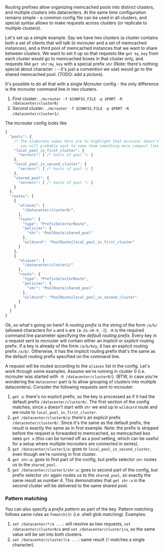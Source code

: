 Routing prefixes allow organizing memcached pools into distinct clusters, and multiple clusters into datacenters. At the same time configuration remains simple - a common config file can be used in all clusters, and special syntax allows to make requests across clusters (or replicate to multiple clusters).

Let's set up a simple example. Say we have two clusters (a cluster contains both a set of clients that will talk to mcrouter and a set of memcached instances), and a third pool of memcached instances that we want to share between clusters. We want to set it up so that requests like `get my_key` from each cluster would go to memcached boxes in that cluster only, and requests like `get shr:my_key` with a special prefix `shr` (Note: there's nothing special about character `:` - it's just a convention we use) would go to the shared memcached pool. (TODO: add a picture).

It's possible to do all that with a single Mcrouter config - the only difference is the mcrouter command line in two clusters.

1. First cluster: `./mcrouter -f $CONFIG_FILE -p $PORT -R /datacenter/cluster0/`
2. Second cluster: `./mcrouter -f $CONFIG_FILE -p $PORT -R /datacenter/cluster1/`.

The mcrouter config looks like

```javascript
{
  "pools": {
    /* The elaborate names here are to highlight that mcrouter doesn't really care what they are -
       you will probably want to name them something more compact like "cluster0.local" */
    "local_pool_in_first_cluster": {
      "servers": [ /* hosts of pool */ ]
    },
    "local_pool_in_second_cluster": {
      "servers": [ /* hosts of pool */ ]
    },
    "shared_pool": {
      "servers": [ /* hosts of pool */ ]
    }
  },
  "routes": [
    {
      "aliases": [
        "/datacenter/cluster0/",
      ],
      "route": {
        "type": "PrefixSelectorRoute",
        "policies": {
          "shr": "PoolRoute|shared_pool"
        },
        "wildcard": "PoolRoute|local_pool_in_first_cluster"
      }
    },
    {
      "aliases": [
        "/datacenter/cluster1/"
      ],
      "route": {
        "type": "PrefixSelectorRoute",
        "policies": {
          "shr": "PoolRoute|shared_pool"
        },
        "wildcard": "PoolRoute|local_pool_in_second_cluster"
      }
    }
  ]
}
```

Ok, so what's going on here?  A _routing prefix_ is the string of the form `/a/b/` (allowed characters for `a` and `b` are `[A-Za-z0-9_-]`).  `-R` is the required command line parameter specifying the _default routing prefix_.  Every key in a request sent to mcrouter will contain either an _implicit_ or _explicit_ routing prefix.  If a key is already of the form `/a/b/key`, it has an explicit routing prefix `/a/b/`.  Otherwise, it has the implicit routing prefix that's the same as the default routing prefix specified on the command line.

A request will be routed according to the `aliases` list in the config. Let's work through some examples. Assume we're running in cluster 0 (i.e. mcrouter was started with `-R /datacenter/cluster0/`). (BTW, in case you're wondering the `datacenter` part is to allow grouping of clusters into multiple datacenters). Consider the following requests sent to mcrouter:

1. `get a`: there's no explicit prefix, so the key is processed as if it had the default prefix `/datacenter/cluster0/`.  The first section of the config matches; since `a` doesn't start with `shr` we end up in `wildcard` route and we route to `local_pool_in_first_cluster`.
2. `get /datacenter/cluster0/a`: there's an explicit prefix `/datacenter/cluster0/`. Since it's the same as the default prefix, the result is exactly the same as in first example.  Note: the prefix is stripped before the request is forwarded to memcached, so memcached box sees `get a` (this can be turned off as a pool setting, which can be useful for a setup where multiple mcrouters are connected in series).
3. `get /datacenter/cluster1/a`: goes to `local_pool_in_second_cluster`, even though we're running in first cluster.
4. `get shr:a`: goes to first part of the config, but prefix selector `shr` routes us to the `shared_pool`.
5. `get /datacenter/cluster1/shr:a`: goes to second part of the config, but prefix selector `shr` again routes us to the `shared_pool`, so exactly the same result as number 4.  This demonstrates that `get shr:a` in the second cluster will be delivered to the same shared pool.


### Pattern matching
You can also specify a _prefix pattern_ as part of the key.  Pattern matching follows same rules as `fnmatch(3)` (i.e. shell glob matching).  Examples:

1. `set /datacenter/*/a ...`: will resolve as two requests, `set /datacenter/cluster0/a` and `set /datacenter/cluster1/a`, so the same value will be set into both clusters.
2. `set /datacenter/cluster?/a ...`: same result (`?` matches a single character).